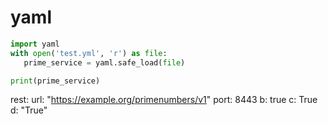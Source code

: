 
# yaml

```python
import yaml
with open('test.yml', 'r') as file:
   prime_service = yaml.safe_load(file)

print(prime_service)
```

rest:
  url: "https://example.org/primenumbers/v1"
  port: 8443
  b: true
  c: True
  d: "True"

